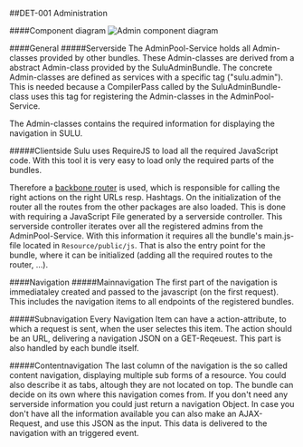 ##DET-001 Administration

####Component diagram
![Admin component diagram](https://raw.github.com/massiveart/sulu-docs/master/detail-specification/images/admin_diagram.png)

####General
#####Serverside
The AdminPool-Service holds all Admin-classes provided by other bundles. These Admin-classes are derived from a abstract Admin-class provided by the SuluAdminBundle. The concrete Admin-classes are defined as services with a specific tag ("sulu.admin"). This is needed because a CompilerPass called by the SuluAdminBundle-class uses this tag for registering the Admin-classes in the AdminPool-Service.

The Admin-classes contains the required information for displaying the navigation in SULU.

#####Clientside
Sulu uses RequireJS to load all the required JavaScript code. With this tool it is very easy to load only the required parts of the bundles.

Therefore a [backbone router](http://backbonejs.org/#Router) is used, which is responsible for calling the right actions on the right URLs resp. Hashtags.
On the initialization of the router all the routes from the other packages are also loaded. This is done with requiring a JavaScript File generated by a serverside controller.
This serverside controller iterates over all the registered admins from the AdminPool-Service. With this information it requires all the bundle's main.js-file located in `Resource/public/js`.
That is also the entry point for the bundle, where it can be initialized (adding all the required routes to the router, ...).

####Navigation
#####Mainnavigation
The first part of the navigation is immediataley created and passed to the javascript (on the first request). This includes the navigation items to all endpoints of the registered bundles.

#####Subnavigation
Every Navigation Item can have a action-attribute, to which a request is sent, when the user selectes this item. The action should be an URL, delivering a navigation JSON on a GET-Reqeuest. This part is also handled by each bundle itself.

#####Contentnavigation
The last column of the navigation is the so called content navigation, displaying multiple sub forms of a resource. You could also describe it as tabs, altough they are not located on top.
The bundle can decide on its own where this navigation comes from. If you don't need any serverside information you could just return a navigation Object. In case you don't have all the information available you can also make an AJAX-Request, and use this JSON as the input.
This data is delivered to the navigation with an triggered event.
